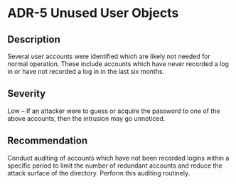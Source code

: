 ADR-5 Unused User Objects
=========================

Description
-----------
Several user accounts were identified which are likely not needed for normal operation. These include accounts which have never recorded a log in or have not recorded a log in in the last six months.

Severity
--------
Low – If an attacker were to guess or acquire the password to one of the above accounts, then the intrusion may go unnoticed.

Recommendation
--------------
Conduct auditing of accounts which have not been recorded logins within a specific period to limit the number of redundant accounts and reduce the attack surface of the directory. Perform this auditing routinely.

